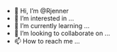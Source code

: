 - 👋 Hi, I’m @Rjenner
- 👀 I’m interested in ...
- 🌱 I’m currently learning ...
- 💞️ I’m looking to collaborate on ...
- 📫 How to reach me ...

<!---
Rjenner/Rjenner is a ✨ special ✨ repository because its `README.md` (this file) appears on your GitHub profile.
You can click the Preview link to take a look at your changes.
--->
